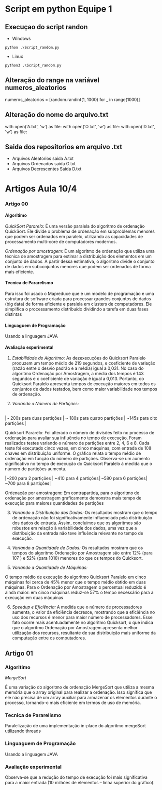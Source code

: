# Script em python Equipe 1

## Execuçao do script randon
- Windows 
```
python .\Script_random.py 
```
- Linux 
```
python3 .\Script_random.py 
```

## Alteração do range na variável numeros_aleatorios
numeros_aleatorios = [random.randint(1, 1000) for _ in range(1000)]

## Alteração do nome do arquivo.txt
with open('A.txt', 'w') as file:
with open('O.txt', 'w') as file:
with open('D.txt', 'w') as file:

## Saida dos repositorios em arquivo .txt
- Arquivos Aleatorios saida A.txt
- Arquivos Ordenados saida O.txt
- Arquivos Decrescentes Saida D.txt

# Artigos Aula 10/4

### Artigo 00

#### Algoritimo

<!--Poderiam acrescentar breves explicação sobre cada algoritmo apresentado no artigo, destacando seus pontos principais e como eles se comparam-->

*QuickSort Pararelo:* 
É uma versão paralela do algoritmo de ordenação QuickSort. Ele divide o problema de ordenação em subproblemas menores que podem ser ordenados em paralelo, utilizando as capacidades de processamento multi-core de computadores modernos.

*Ordenação por amostragem:* 
É um algoritmo de ordenação que utiliza uma técnica de amostragem para estimar a distribuição dos elementos em um conjunto de dados. A partir dessa estimativa, o algoritmo divide o conjunto de dados em subconjuntos menores que podem ser ordenados de forma mais eficiente.

#### Tecnica de Pararelismo

<!--Descrev com mais detalhes, como o modelo MapReduce foi utilizado para processar os conjuntos de dados de forma eficiente e paralela em clusters de computadores.-->

Para isso foi usado o Mapreduce que é um modelo de programação e uma estrutura de software criada para processar grandes conjuntos de dados (big data) de forma eficiente e paralela em clusters de computadores. Ele simplifica o processamento distribuído dividindo a tarefa em duas fases distintas

#### Linguaguem de Programação
Usando a linguagem JAVA

#### Avaliação experimental

<!--Considerem adicionar gráficos ou tabelas para visualizar melhor os resultados dos experimentos, como os tempos de execução em função do número de partições.-->

1) *Estabilidade do Algoritmo:* 
As dezexecuções do Quicksort Paralelo produzem um tempo
médio de 219 segundos, e coeficiente de variação (razão
entre o desvio padrão e a média) igual a 0,031. No caso
do algoritmo Ordenação por Amostragem, a média dos
tempos é 143 segundos e o coeficiente de variação é igual 
a 0,013. Portanto, oo Quicksort Paralelo apresenta tempos
de execução maiores em todos os conjuntos de dados
testados, bem como maior variabilidade nos tempos de
ordenação.

2) *Variando o Número de Partições:* 
<br>
|~ 200s para duas partições | ~ 180s para quatro partições | ~145s para oito partições |
<br>

Quicksort Pararelo: Foi alterado 
o número de divisões feito no processo
de ordenação para avaliar sua
influência no tempo de execução. Foram realizados testes
variando o número de partições entre 2, 4, 6 e 8. Cada
teste foi executado cinco vezes, em cinco máquinas, com
entrada de 108
chaves em distribuição uniforme. O gráfico relata o tempo médio de ordenação em
função do número de partições. Observa-se um aumento
significativo no tempo de execução do Quicksort Paralelo
à medida que o número de partições aumenta.

|~200 para 2 partições | ~410 para 4 partições| ~580 para 6 partições| ~700 para 8 partições|

Ordenação por amostragem: Em contrapartida, para o algoritmo de ordenação por amostragem graficamente demonstra mais tempo de execução para maiores quantidades de partições


3) *Variando a Distribuição dos Dados:*
Os resultados mostram que o tempo de
ordenação não foi significativamente influenciado pela
distribuição dos dados de entrada. Assim, concluímos que
os algoritmos são robustos em relação à variabilidade dos
dados, uma vez que a distribuição da entrada não teve
influência relevante no tempo de execução.

4) *Variando a Quantidade de Dados:*
Os resultados mostram que os
tempos do algoritmo Ordenação por Amostragem são
entre 12% (para 107
) e 52% (para 1010) menores do
que os tempos do Quicksort.

5) *Variando a Quantidade de Máquinas:*

O tempo médio de execução do algoritmo Quicksort
Paralelo em cinco máquinas foi cerca de 45% menor que o
tempo médio obtido em duas máquinas. Para o Ordenação
por Amostragem o percentual reduzido é ainda maior:
em cinco máquinas reduz-se 57% o tempo necessário
para a execução em duas máquinas


6) *Speedup e Eficiência:*
A medida que o
número de processadores aumenta, o valor da eficiência
decresce, mostrando que a eficiência no uso dos recursos
é menor para maior número de processadores. Esse fato
ocorre mais acentuadamente no algoritmo Quicksort, o
que indica que o algoritmo Ordenação por Amostragem
apresenta melhor utilização dos recursos, resultante de
sua distribuição mais uniforme da computação entre os
computadores.


## Artigo 01

### Algoritimo

*MergeSort*

É uma variação do algoritmo de ordenação MergeSort que utiliza a mesma memória que o array original para realizar a ordenação. Isso significa que ele não precisa de um array auxiliar para armazenar os elementos durante o processo, tornando-o mais eficiente em termos de uso de memória.


### Tecnica de Pararelismo

<!--Seria interessante adicionar AQUI mais detalhes sobre como exatamente as threads são utilizadas para melhorar o desempenho do algoritmo e como isso se relacion a com a execução em paralelo do processo de ordenação-->

Paralelização de uma implementação in-place do algoritmo mergeSort utilizando threads

### Linguaguem de Programação
Usando a linguagem JAVA

### Avaliação experimental


<!--Considerem adicionar gráficos ou tabelas para visualizar melhor os resultados dos experimentos-->
<!--Como foi  possível  melhorar  o desempenho  e  a  eficiência  do  algoritmo ?-->
Observa-se que a redução do tempo de 
execução foi mais significativa para a maior entrada (10 milhões de elementos – linha
superior do gráfico).

